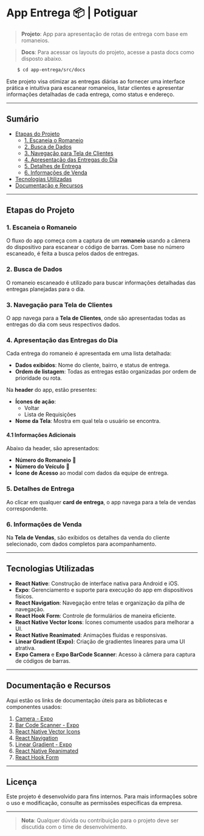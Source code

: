 # App Entrega 📦 | Potiguar

> **Projeto**: App para apresentação de rotas de entrega com base em romaneios.

> **Docs**: Para acessar os layouts do projeto, acesse a pasta docs como disposto abaixo.
```bash
    $ cd app-entrega/src/docs
```

Este projeto visa otimizar as entregas diárias ao fornecer uma interface prática e intuitiva para escanear romaneios, listar clientes e apresentar informações detalhadas de cada entrega, como status e endereço.

---

## Sumário
- [Etapas do Projeto](#etapas-do-projeto)
  - [1. Escaneia o Romaneio](#1-escaneia-o-romaneio)
  - [2. Busca de Dados](#2-busca-de-dados)
  - [3. Navegação para Tela de Clientes](#3-navegação-para-tela-de-clientes)
  - [4. Apresentação das Entregas do Dia](#4-apresentação-das-entregas-do-dia)
  - [5. Detalhes de Entrega](#5-detalhes-de-entrega)
  - [6. Informações de Venda](#6-informações-de-venda)
- [Tecnologias Utilizadas](#tecnologias-utilizadas)
- [Documentação e Recursos](#documentação-e-recursos)

---

## Etapas do Projeto

### 1. Escaneia o Romaneio
O fluxo do app começa com a captura de um **romaneio** usando a câmera do dispositivo para escanear o código de barras. Com base no número escaneado, é feita a busca pelos dados de entregas.

### 2. Busca de Dados
O romaneio escaneado é utilizado para buscar informações detalhadas das entregas planejadas para o dia.

### 3. Navegação para Tela de Clientes
O app navega para a **Tela de Clientes**, onde são apresentadas todas as entregas do dia com seus respectivos dados.

### 4. Apresentação das Entregas do Dia
Cada entrega do romaneio é apresentada em uma lista detalhada:
  - **Dados exibidos**: Nome do cliente, bairro, e status de entrega.
  - **Ordem de listagem**: Todas as entregas estão organizadas por ordem de prioridade ou rota.
  
  Na **header** do app, estão presentes:
  - **Ícones de ação**: 
    - Voltar
    - Lista de Requisições
  - **Nome da Tela**: Mostra em qual tela o usuário se encontra.

#### 4.1 Informações Adicionais
Abaixo da header, são apresentados:
- **Número do Romaneio** 📄
- **Número do Veículo** 🚚
- **Ícone de Acesso** ao modal com dados da equipe de entrega.

### 5. Detalhes de Entrega
Ao clicar em qualquer **card de entrega**, o app navega para a tela de vendas correspondente.

### 6. Informações de Venda
Na **Tela de Vendas**, são exibidos os detalhes da venda do cliente selecionado, com dados completos para acompanhamento.

---

## Tecnologias Utilizadas
- **React Native**: Construção de interface nativa para Android e iOS.
- **Expo**: Gerenciamento e suporte para execução do app em dispositivos físicos.
- **React Navigation**: Navegação entre telas e organização da pilha de navegação.
- **React Hook Form**: Controle de formulários de maneira eficiente.
- **React Native Vector Icons**: Ícones comumente usados para melhorar a UI.
- **React Native Reanimated**: Animações fluidas e responsivas.
- **Linear Gradient (Expo)**: Criação de gradientes lineares para uma UI atrativa.
- **Expo Camera** e **Expo BarCode Scanner**: Acesso à câmera para captura de códigos de barras.

---

## Documentação e Recursos
Aqui estão os links de documentação úteis para as bibliotecas e componentes usados:

1. [Camera - Expo](https://docs.expo.dev/versions/latest/sdk/camera/)
2. [Bar Code Scanner - Expo](https://docs.expo.dev/versions/latest/sdk/bar-code-scanner/)
3. [React Native Vector Icons](https://oblador.github.io/react-native-vector-icons/)
4. [React Navigation](https://reactnavigation.org/docs/hello-react-navigation)
5. [Linear Gradient - Expo](https://docs.expo.dev/versions/latest/sdk/linear-gradient/)
6. [React Native Reanimated](https://docs.swmansion.com/react-native-reanimated/)
7. [React Hook Form](https://www.react-hook-form.com/)

---

## Licença
Este projeto é desenvolvido para fins internos. Para mais informações sobre o uso e modificação, consulte as permissões específicas da empresa.

---

> **Nota**: Qualquer dúvida ou contribuição para o projeto deve ser discutida com o time de desenvolvimento.
